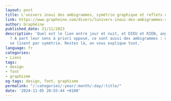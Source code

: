 ```yaml
---
layout: post
title: L'univers inoui des ambigrammes, symétrie graphique et reflets de mots
link: https://www.grapheine.com/divers/lunivers-inoui-des-ambigrammes-symetrie-graphique-et-reflets-de-mots
author: Graphéine
published_date: 21/11/2023
description: 'Quel est le lien entre jour et nuit, et DIEU et RIEN, anges & démons
  ? À part leur sens à priori opposé, ce sont aussi des ambigrammes : des mots qui
  se lisent par symétrie. Restez là, on vous explique tout.'
language: fr
categories:
- Liens
tags:
- design
- font
- graphisme
og-tags: design, font, graphisme
permalink: "/:categories/:year/:month/:day/:title/"
date: '2024-11-05 20:55:44 +0100'
---
```


